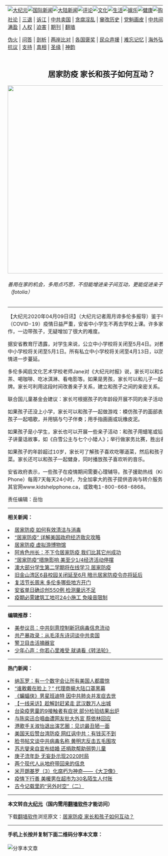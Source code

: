 <a name="1" id="1" target="_blank"></a><span id="1"></span>
<table align=center border="0"><tr><td colspan="2" VALIGN=TOP><a href="https://github.com/gbotau257/djy/blob/master/gb/nsc413.md#1"><img src="https://raw.githubusercontent.com/gbotau257/www/master/t/djy/1.jpg" title="大纪元"></a><a href="https://github.com/gbotau257/djy/blob/master/gb/n24hr.md#1"><img src="https://raw.githubusercontent.com/gbotau257/www/master/t/djy/3.jpg" title="国际新闻"></a><a href="https://github.com/gbotau257/djy/blob/master/gb/nsc413.md#1"><img src="https://raw.githubusercontent.com/gbotau257/www/master/t/djy/4.jpg" title="大陆新闻"></a><a href="https://github.com/gbotau257/djy/blob/master/gb/news392.md#1"><img src="https://raw.githubusercontent.com/gbotau257/www/master/t/djy/5.jpg" title="评论"></a><a href="https://github.com/gbotau257/djy/blob/master/gb/news2007.md#1"><img src="https://raw.githubusercontent.com/gbotau257/www/master/t/djy/6.jpg" title="文化"></a><a href="https://github.com/gbotau257/djy/blob/master/gb/news2008.md#1"><img src="https://raw.githubusercontent.com/gbotau257/www/master/t/djy/7.jpg" title="生活"></a><a href="https://github.com/gbotau257/djy/blob/master/gb/ncyule.md#1"><img src="https://raw.githubusercontent.com/gbotau257/www/master/t/djy/8.jpg" title="娱乐"></a><a href="https://github.com/gbotau257/djy/blob/master/gb/nsc1002.md#1"><img src="https://raw.githubusercontent.com/gbotau257/www/master/t/djy/9.jpg" title="健康"><a href="https://www.youlucky.com"><img src="https://raw.githubusercontent.com/gbotau257/www/master/t/djy/10.jpg" title="购物"></a><a href="https://donate.epochtimes.com/?utm_medium=epochtimes&utm_source=referral&utm_campaign=donate_button_djyarticleheader"><img src="https://raw.githubusercontent.com/gbotau257/www/master/t/djy/12.jpg" title="捐款"></a></td></tr>
<tr><td colspan="2" VALIGN=TOP><a target="_blank" href="https://github.com/gbotau257/djy/blob/master/gb/9p.md#1">社论</a> | <a target="_blank" href="https://github.com/gbotau257/djy/blob/master/gb/nf5657.md#1">三退</a> | <a target="_blank" href="https://github.com/gbotau257/djy/blob/master/gb/nf6124.md#1">诉江</a> | <a target="_blank" href="https://github.com/gbotau257/djy/blob/master/gb/nf1176117.md#1">中共卖国</a> | <a target="_blank" href="https://github.com/gbotau257/djy/blob/master/gb/nf5773.md#1">贪腐淫乱</a> | <a target="_blank" href="https://github.com/gbotau257/djy/blob/master/gb/nf1176115.md#1">窜改历史</a> | <a target="_blank" href="https://github.com/gbotau257/djy/blob/master/gb/nf1176107.md#1">党魁画皮</a> | <a target="_blank" href="https://github.com/gbotau257/djy/blob/master/gb/nf1320400.md#1">中共间谍</a> | <a target="_blank" href="https://github.com/gbotau257/djy/blob/master/gb/nf1176114.md#1">破坏传统</a> | <a target="_blank" href="https://github.com/gbotau257/ntdtv/blob/master/gb/prog447_1.md#1">恶贯满盈</a> | <a target="_blank" href="https://github.com/gbotau257/djy/blob/master/gb/ncid278.md#1">人权</a> | <a target="_blank" href="https://github.com/gbotau257/djy/blob/master/gb/nf1176111.md#1">迫害</a> | <a target="_blank" href="https://gitlab.com/szzdlab/mh-qikan/blob/master/README.md#1">期刊</a> | <a target="_blank" href="https://github.com/gbotau257/www/blob/master/README.md?zsrh#8">翻墙</a></p><p><a target="_blank" href="https://github.com/gbotau257/djy/blob/master/gb/nf5562.md#1">伪火</a> | <a target="_blank" href="https://github.com/gbotau257/djy/blob/master/gb/nf4378.md#1">问答</a> | <a target="_blank" href="https://github.com/gbotau257/djy/blob/master/gb/nf5792.md#1">剖析</a> | <a target="_blank" href="https://github.com/gbotau257/djy/blob/master/gb/nf5735.md#1">两岸比对</a> | <a target="_blank" href="https://github.com/gbotau257/djy/blob/master/gb/nf6119.md#1">各国褒奖</a> | <a target="_blank" href="https://github.com/gbotau257/djy/blob/master/gb/nf6120.md#1">民众声援</a> | <a target="_blank" href="https://github.com/gbotau257/djy/blob/master/gb/nf1188594.md#1">难忘记忆</a> | <a target="_blank" href="https://github.com/gbotau257/djy/blob/master/gb/nf3180.md#1">海外弘传</a> | <a target="_blank" href="https://github.com/gbotau257/djy/blob/master/gb/nf5410.md#1">万人上访</a> | <a target="_blank" href="https://github.com/gbotau257/ntdtv/blob/master/gb/prog1530_1.md#1">和平抗议</a> | <a target="_blank" href="https://github.com/gbotau257/djy/blob/master/gb/nf4386.md#1">支持</a> | <a target="_blank" href="https://github.com/gbotau257/djy/blob/master/gb/nf4389.md#1">真相</a> | <a target="_blank" href="https://github.com/gbotau257/djy/blob/master/gb/nf5790.md#1">圣缘</a> | <a target="_blank" href="https://github.com/gbotau257/djy/blob/master/gb/nf4786.md#1">神韵</a></td></tr>
<tr><td VALIGN=TOP width="626"><h2 align=center>居家防疫 家长和孩子如何互动？</h2>
<img width="600" src="https://i.epochtimes.com/assets/uploads/2015/03/1502041317532483-600x400.jpg" />
<h6>善用在家的机会，多用点巧思，不但能增进亲子间互动，更能促进亲子关系。（fotolia）
</h6>
<hr>
<p>【大纪元2020年04月09日讯】（大纪元记者周月谛多伦多报导）鉴于中共病毒（COVID-19）疫情日益严重，<ahref="https://github.com/gbotau257/djy/blob/master/gb/tag/%E5%AE%89%E7%9C%81.md#1">安省</a>中小学生不再去学校上课。许多家长需要一边工作，一边带孩子，无疑增加了很大的难度。</p>
<p>据<ahref="https://github.com/gbotau257/djy/blob/master/gb/tag/%E5%AE%89%E7%9C%81.md#1">安省</a>教育厅透露，对学生来说，公立中小学校将关闭至5月4日。对教师来说，公立中小学校将关闭至5月1日。所有私立中小学校将关闭至4月13日，以防止中共病毒疫情进一步蔓延。</p>
<p>多伦多闻启文化艺术学校老师Jane对《大纪元时报》说，家长可以和女儿在家里品茶、喝咖啡、吃冰淇淋、看电影等。如果是男孩，家长可以和儿子一起下棋或打扑克牌。家长可利用这段时间改善<ahref="https://github.com/gbotau257/djy/blob/master/gb/tag/%E4%BA%B2%E5%AD%90%E5%85%B3%E7%B3%BB.md#1">亲子关系</a>，建立和孩子之间的亲密关系。</p>
<p>联合国儿童基金会建议：家长可根据孩子的年龄段开展不同的亲子活动。</p>
<p>如果孩子还没上小学，家长可以和孩子一起做游戏：模仿孩子的面部表情与声音；和孩子一起唱歌，并用锅与勺子伴奏；用手指画画或玩橡皮泥。</p>
<p>如果孩子是小学生，家长也可以开展一些亲子活动：和孩子用蜡笔或铅笔画画；给孩子讲童话故事，如《白雪公主与七个小矮人》；举行做家务比赛，胜出者将获得奖品。</p>
<p>如果孩子的年龄超过10岁，家长可了解孩子喜欢吃哪道菜，然后和孩子一起做那道菜。家长还可以和孩子一起健身，同时播放孩子喜欢听的音乐。</p>
<p>安省政府表示，一些孩子在疫情期间需要心理辅导。孩子援助热线（Kids Help Phone）每周7天每天24小时，为全加拿大的孩子提供咨询与转介服务。孩子可登陆其官网www.kidshelpphone.ca，或致电1-800-668-6868。</p>
<p>责任编辑：岳怡</p>

<hr>


<strong>相关新闻：</strong>
<li><a href="https://github.com/gbotau257/djy/blob/master/gb/20/4/2/n11999306.md#1">居家防疫 如何有效清洁与消毒</a></li>
<li><a href="https://github.com/gbotau257/djy/blob/master/gb/20/4/3/n11999456.md#1">“居家防疫” 详解美国政府经济救灾攻略</a></li>
<li><a href="https://github.com/gbotau257/djy/blob/master/gb/20/4/3/n11999639.md#1">居家防疫 虚拟游博物馆</a></li>
<li><a href="https://github.com/gbotau257/djy/blob/master/gb/20/4/6/n12007262.md#1">阿肯色州长：不下令居家防疫 我们比其它州成功</a></li>
<li><a href="https://github.com/gbotau257/djy/blob/master/gb/20/4/7/n12009711.md#1">“居家防疫”措施影响 美至少1/4经济活动停摆</a></li>
<li><a href="https://github.com/gbotau257/djy/blob/master/gb/20/4/7/n12010526.md#1">澳大部分学生第二学期将在线学习 居家防疫</a></li>
<li><a href="https://github.com/gbotau257/djy/blob/master/gb/20/4/8/n12013082.md#1">旧金山湾区6县校园关闭延至6月 暗示居家防疫令亦将延后</a></li>
<li><a href="https://github.com/gbotau257/djy/blob/master/gb/20/4/9/n12016019.md#1">复活节长周末 多伦多哪些地方开门</a></li>
<li><a href="https://github.com/gbotau257/djy/blob/master/gb/20/4/9/n12015434.md#1">安省单日确诊创550例 检测量远不足</a></li>
<li><a href="https://github.com/gbotau257/djy/blob/master/gb/20/4/9/n12015421.md#1">疫期必需建筑工地可24小施工 免噪音限制</a></li>
<hr>


<strong>编辑推荐：</strong>
<li><a href="https://github.com/onzhi266/djy/blob/master/gb/20/2/22/n11887949.md#1">美参议员：中共刻意控制新冠病毒信息流动</a></li>
<li><a href="https://github.com/tsiac2612/djy/blob/master/gb/19/9/22/n11539349.md#1" target="_blank">共产暴政录：从毛泽东诗词谈中共卖国</a></li><li><a href="https://github.com/gbotau257/djy/blob/master/gb/16/3/16/n4663449.md?dfh#1" target="_blank">警卫目击活摘器官</a></li><li><a href="https://github.com/tsiac2612/djy/blob/master/gb/19/5/20/n11267496.md#1" target="_blank">少年心声：你若心里难受 就请看《转法轮》</a></li>
<hr>

<strong>热门新闻：</strong>
<li><a href="https://github.com/gbotau257/djy/blob/master/gb/20/4/7/n12009361.md#1">纳瓦罗：有一个数字会让所有美国人都震惊</a></li>
<li><a href="https://github.com/gbotau257/djy/blob/master/gb/20/4/7/n12009729.md#1">“谁敢戴在脸上？” 代理商揭大陆口罩黑幕</a></li>
<li><a href="https://github.com/gbotau257/djy/blob/master/gb/20/4/7/n12011319.md#1">《蝙蝠侠》男星班迪特 因中共肺炎并发症去世</a></li>
<li><a href="https://github.com/gbotau257/djy/blob/master/gb/20/4/7/n12011929.md#1">【一线采访】趁解封赶紧走 武汉数万人出城</a></li>
<li><a href="https://github.com/gbotau257/djy/blob/master/gb/20/4/8/n12013466.md#1">台染疫男童的9接触者有症状 部分检验结果出炉</a></li>
<li><a href="https://github.com/gbotau257/djy/blob/master/gb/20/4/6/n12006890.md#1">与陈奕迅合唱曲遭网友批大外宣 蔡依林回应</a></li>
<li><a href="https://github.com/gbotau257/djy/blob/master/gb/20/4/6/n12009067.md#1">港歌手关淑怡退出演艺圈：见识最丑陋一面</a></li>
<li><a href="https://github.com/gbotau257/djy/blob/master/gb/20/4/5/n12005827.md#1">美国天后赞台湾防疫 网红讽中共：有钱买不到</a></li>
<li><a href="https://github.com/gbotau257/djy/blob/master/gb/20/4/7/n12012050.md#1">脸书帖文谈中共病毒名称 黄明志反击五毛围攻</a></li>
<li><a href="https://github.com/gbotau257/djy/blob/master/gb/20/4/7/n12009463.md#1">苏志燮亲自宣布结婚 还捐款帮助弱势儿童</a></li>
<li><a href="https://github.com/gbotau257/djy/blob/master/gb/20/4/2/n11998489.md#1">庚子流年卦 无妄卦示现2020时局</a></li>
<li><a href="https://github.com/gbotau257/djy/blob/master/gb/20/4/6/n12008426.md#1">两个现代人从地府带回来的信息</a></li>
<li><a href="https://github.com/gbotau257/djy/blob/master/gb/13/2/3/n3792283.md#1">米开朗基罗（3）化腐朽为神奇——《大卫像》</a></li>
<li><a href="https://github.com/gbotau257/djy/blob/master/gb/20/4/7/n12010421.md#1">疫情下行善 美暖男在超市为30名陌生人付账</a></li>
<li><a href="https://github.com/gbotau257/djy/blob/master/gb/20/3/27/n11979695.md#1">古今记载里的“另外时空”（二）</a></li>
<hr>

<strong>本文转自<a href="https://www.epochtimes.com">大纪元</a>（国内需用<a href="https://github.com/gbotau257/www/blob/master/README.md#8">翻墙软件</a>才能访问）</strong><p>下载<a href="https://github.com/gbotau257/www/blob/master/README.md#8">翻墙软件</a>浏览原文：<a href="https://www.epochtimes.com/gb/20/4/9/n12015983.htm">居家防疫 家长和孩子如何互动？</a></p><hr>

<strong>手机上长按并复制下面二维码分享本文章：</strong><br><br><img src="http://d1p1.ip.zn2.us/v.php?action=qrcode&url=https://github.com/gbotau257/djy/blob/master/gb/20/4/9/n12015983.md%231" title="分享本文章"></td><td VALIGN=TOP><a href="https://github.com/gbotau257/djy/blob/master/gb/16/1/21/n4622075.md?dfh#1" target="_blank"><img src="https://raw.githubusercontent.com/gbotau257/djy/master/gb/300/wei-f1.jpg" title="中共的伪火骗局"  alt="中共的伪火骗局"></a><br><a href="https://github.com/gbotau257/www/blob/master/README.md?dfh#9" target="_blank"><img src="https://raw.githubusercontent.com/gbotau257/djy/master/gb/300/yong-h.jpg" title="永恒的见证"  alt="永恒的见证"></a><br><a href="https://github.com/gbotau257/djy/blob/master/gb/13/9/29/n3974789.md?dfh#1" target="_blank"><img src="https://raw.githubusercontent.com/gbotau257/djy/master/gb/300/shang-lnz.jpg" title="善良女子被中共投男牢"  alt="善良女子被中共投男牢"></a><br><a href="https://github.com/gbotau257/djy/blob/master/gb/16/3/16/n4663449.md?dfh#1" target="_blank"><img src="https://raw.githubusercontent.com/gbotau257/djy/master/gb/300/huo-z3.jpg" title="警卫目击活摘器官"  alt="警卫目击活摘器官"></a><br><a href="https://github.com/gbotau257/djy/blob/master/gb/16/8/7/n8177641.md?dfh#1" target="_blank"><img src="https://raw.githubusercontent.com/gbotau257/djy/master/gb/300/huo-z4.jpg" title="证人描述活摘恐怖"  alt="证人描述活摘恐怖"></a><br><a href="https://github.com/gbotau257/djy/blob/master/gb/10/4/19/n2881569.md?dfh#1" target="_blank"><img src="https://raw.githubusercontent.com/gbotau257/djy/master/gb/300/huo-z1.jpg" title="揭开活摘器官黑幕"  alt="揭开活摘器官黑幕"></a><br><a href="https://github.com/gbotau257/djy/blob/master/gb/10/11/7/n3077476.md?dfh#1" target="_blank"><img src="https://raw.githubusercontent.com/gbotau257/djy/master/gb/300/ma-ks.jpg" title="马克思的成魔之路"  alt="马克思的成魔之路"></a><br><a href="https://github.com/gbotau257/djy/blob/master/gb/14/6/9/n4173977.md?dfh#1" target="_blank"><img src="https://raw.githubusercontent.com/gbotau257/djy/master/gb/300/chang-zs.jpg" title="藏字石 蕴天机"  alt="藏字石 蕴天机"></a><br><a href="https://github.com/gbotau257/djy/blob/master/gb/18/5/10/n10381511.md?dfh#1" target="_blank"><img src="https://raw.githubusercontent.com/gbotau257/djy/master/gb/300/st1.jpg" title="关注3亿人三退"  alt="关注3亿人三退"></a><br><a href="https://github.com/gbotau257/djy/blob/master/gb/18/3/21/n10237682.md?dfh#1" target="_blank"><img src="https://raw.githubusercontent.com/gbotau257/djy/master/gb/300/jie-t.jpg" title="解体中共复兴中华"  alt="解体中共复兴中华"></a><br><a href="https://github.com/gbotau257/djy/blob/master/gb/9/2/9/n2422991.md?dfh#1" target="_blank"><img src="https://raw.githubusercontent.com/gbotau257/djy/master/gb/300/gao-zs.jpg" title="中共迫害良心律师"  alt="中共迫害良心律师"></a><br><a href="https://github.com/gbotau257/djy/blob/master/gb/18/12/9/n10900044.md?dfh#1" target="_blank"><img src="https://raw.githubusercontent.com/gbotau257/djy/master/gb/300/sj1.jpg" title="303万人举报江泽民"  alt="303万人举报江泽民"></a><br><a href="https://github.com/gbotau257/djy/blob/master/gb/18/8/28/n10672014.md?dfh#1" target="_blank"><img src="https://raw.githubusercontent.com/gbotau257/djy/master/gb/300/sj2.jpg" title="这些官员为何起诉江泽民"  alt="这些官员为何起诉江泽民"></a><br><a href="https://github.com/gbotau257/djy/blob/master/gb/8/12/18/n2367165.md?dfh#1" target="_blank"><img src="https://raw.githubusercontent.com/gbotau257/djy/master/gb/300/liangan.jpg" title="海峡两岸的强烈对比"  alt="海峡两岸的强烈对比"></a><br><a href="https://github.com/gbotau257/djy/blob/master/gb/15/12/10/n4593139.md?dfh#1" target="_blank"><img src="https://raw.githubusercontent.com/gbotau257/djy/master/gb/300/jia-ndzl.jpg" title="加拿大总理的贺信"  alt="加拿大总理的贺信"></a><br><a href="https://github.com/gbotau257/djy/blob/master/gb/11/6/17/n3289382.md?dfh#1" target="_blank"><img src="https://raw.githubusercontent.com/gbotau257/djy/master/gb/300/xiao-wd.jpg" title="探寻真相兼听则明"  alt="探寻真相兼听则明"></a><br><a href="https://github.com/gbotau257/djy/blob/master/gb/18/10/27/n10812623.md?dfh#1" target="_blank"><img src="https://raw.githubusercontent.com/gbotau257/djy/master/gb/300/yindu.jpg" title="印度媒体报道东方"  alt="印度媒体报道东方"></a><br><a href="https://github.com/gbotau257/djy/blob/master/gb/18/6/9/n10469652.md?dfh#1" target="_blank"><img src="https://raw.githubusercontent.com/gbotau257/djy/master/gb/300/xie-j.jpg" title="不一样的海外校园"  alt="不一样的海外校园"></a><br><a href="https://github.com/gbotau257/djy/blob/master/gb/7/4/5/n1669415.md?dfh#1" target="_blank"><img src="https://raw.githubusercontent.com/gbotau257/djy/master/gb/300/li-up.jpg" title="从大师到徒弟的传奇"  alt="从大师到徒弟的传奇"></a><br><a href="https://github.com/gbotau257/djy/blob/master/gb/17/5/26/n9191512.md?dfh#1" target="_blank"><img src="https://raw.githubusercontent.com/gbotau257/djy/master/gb/300/zfl2.jpg" title="亿万人与东方一本奇书"  alt="亿万人与东方一本奇书"></a><br><a href="https://github.com/gbotau257/djy/blob/master/gb/13/11/27/n4020290.md?dfh#1" target="_blank"><img src="https://raw.githubusercontent.com/gbotau257/djy/master/gb/300/zhen-h.jpg" title="大陆见不到的震撼场面"  alt="大陆见不到的震撼场面"></a><br><a href="https://github.com/gbotau257/djy/blob/master/gb/15/7/17/n4482910.md?dfh#1" target="_blank"><img src="https://raw.githubusercontent.com/gbotau257/djy/master/gb/300/dalu-sk.jpg" title="人心向善 大陆当初盛况"  alt="人心向善 大陆当初盛况"></a><br><a href="https://github.com/gbotau257/djy/blob/master/gb/19/1/5/n10955468.md?dfh#1" target="_blank"><img src="https://raw.githubusercontent.com/gbotau257/djy/master/gb/300/zfl1.jpg" title="追寻真理 这书讲什么"  alt="追寻真理 这书讲什么"></a><br><a href="https://github.com/gbotau257/www/blob/master/README.md?dfh#1" target="_blank"><img src="https://raw.githubusercontent.com/gbotau257/djy/master/gb/300/fq1.jpg" title="下载免费翻墙软件"  alt="下载免费翻墙软件"></a><br></td></tr></table>
